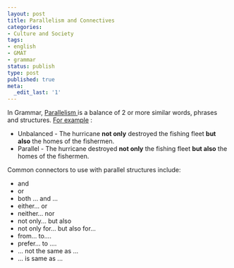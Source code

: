```yaml
---
layout: post
title: Parallelism and Connectives
categories:
- Culture and Society
tags:
- english
- GMAT
- grammar
status: publish
type: post
published: true
meta:
  _edit_last: '1'
---
```

In Grammar, [Parallelism ](http://en.wikipedia.org/wiki/Parallelism_(grammar))is a balance of 2 or more similar words, phrases and structures. [For example](http://leo.stcloudstate.edu/grammar/parallelism.html) : 

- Unbalanced - The hurricane **not only** destroyed the fishing fleet **but also** the homes of the fishermen.
- Parallel - The hurricane destroyed **not only** the fishing fleet **but also** the homes of the fishermen.

Common connectors to use with parallel structures include:
- and
- or
- both ... and ...
- either... or
- neither... nor
- not only... but also
- not only for... but also for...
- from... to....
- prefer... to ....
- ... not the same as ...
- ... is same as ...
